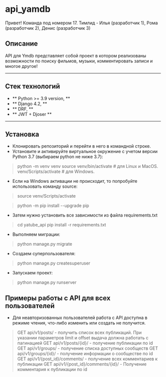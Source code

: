 # api_yamdb
Привет! Команда под номером 17. Тимлид - Илья (разработчик 1), Рома (разработчик 2), Денис (разработчик 3)

## Описание
API для Ymdb представляет собой проект в котором реализованы возможности по поиску фильмов, музыки, комментировать записи и многое другое!
_______________________________________________________
## Стек технологий
+ ** Python >= 3.9  version, **
+ ** Django 4.2, **
+ ** DRF, **
+ ** JWT + Djoser **
_______________________________________________________
## Установка
+ Клонировать репозиторий и перейти в него в командной строке.
+ Установите и активируйте виртуальное окружение c учетом версии Python 3.7 (выбираем python не ниже 3.7):
> python -m venv venv
> source venv/bin/activate    # для Linux и MacOS.
> venv/Scripts/activate    # для Windows.

+ Если на Windows активации не происходит, то попробуйте использовать команду source:
> source venv/Scripts/activate

> python -m pip install --upgrade pip

+ Затем нужно установить все зависимости из файла requirements.txt
> cd yatube_api
> pip install -r requirements.txt

+ Выполняем миграции:
> python manage.py migrate

+ Создаем суперпользователя:
> python manage.py createsuperuser

+ Запускаем проект:
> python manage.py runserver

## Примеры работы с API для всех пользователей

+ Для неавторизованных пользователей работа с API доступна в режиме чтения, что-либо изменить или создать не получится.

> GET api/v1/posts/ - получить список всех публикаций.
При указании параметров limit и offset выдача должна работать с пагинацией
> GET api/v1/posts/{id}/ - получение публикации по id
> GET api/v1/groups/ - получение списка доступных сообществ
> GET api/v1/groups/{id}/ - получение информации о сообществе по id
> GET api/v1/{post_id}/comments/ - получение всех комментариев к публикации
> GET api/v1/{post_id}/comments/{id}/ - Получение комментария к публикации по id
